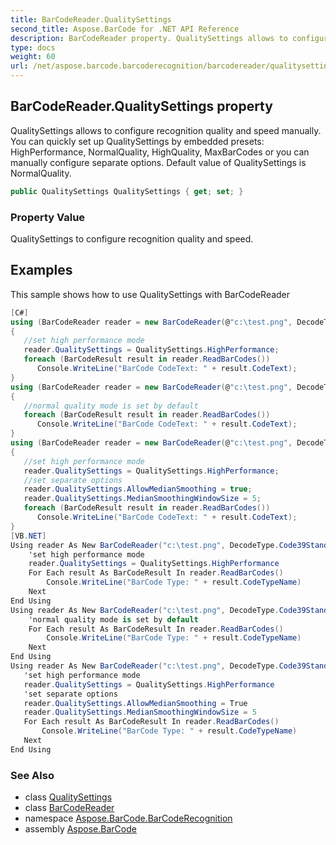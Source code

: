 ```yaml
---
title: BarCodeReader.QualitySettings
second_title: Aspose.BarCode for .NET API Reference
description: BarCodeReader property. QualitySettings allows to configure recognition quality and speed manually. You can quickly set up QualitySettings by embedded presets HighPerformance NormalQuality HighQuality MaxBarCodes or you can manually configure separate options. Default value of QualitySettings is NormalQuality
type: docs
weight: 60
url: /net/aspose.barcode.barcoderecognition/barcodereader/qualitysettings/
---
```

## BarCodeReader.QualitySettings property

QualitySettings allows to configure recognition quality and speed manually. You can quickly set up QualitySettings by embedded presets: HighPerformance, NormalQuality, HighQuality, MaxBarCodes or you can manually configure separate options. Default value of QualitySettings is NormalQuality.

```csharp
public QualitySettings QualitySettings { get; set; }
```

### Property Value

QualitySettings to configure recognition quality and speed.

## Examples

This sample shows how to use QualitySettings with BarCodeReader

```csharp
[C#]
using (BarCodeReader reader = new BarCodeReader(@"c:\test.png", DecodeType.Code39Standard, DecodeType.Code128))
{
   //set high performance mode
   reader.QualitySettings = QualitySettings.HighPerformance;
   foreach (BarCodeResult result in reader.ReadBarCodes())
      Console.WriteLine("BarCode CodeText: " + result.CodeText);
}
using (BarCodeReader reader = new BarCodeReader(@"c:\test.png", DecodeType.Code39Standard, DecodeType.Code128))
{
   //normal quality mode is set by default
   foreach (BarCodeResult result in reader.ReadBarCodes())
      Console.WriteLine("BarCode CodeText: " + result.CodeText);
}
using (BarCodeReader reader = new BarCodeReader(@"c:\test.png", DecodeType.Code39Standard, DecodeType.Code128))
{
   //set high performance mode
   reader.QualitySettings = QualitySettings.HighPerformance;
   //set separate options
   reader.QualitySettings.AllowMedianSmoothing = true;
   reader.QualitySettings.MedianSmoothingWindowSize = 5;
   foreach (BarCodeResult result in reader.ReadBarCodes())
      Console.WriteLine("BarCode CodeText: " + result.CodeText);
}
[VB.NET]
Using reader As New BarCodeReader("c:\test.png", DecodeType.Code39Standard, DecodeType.Code128)
    'set high performance mode
    reader.QualitySettings = QualitySettings.HighPerformance
    For Each result As BarCodeResult In reader.ReadBarCodes()
        Console.WriteLine("BarCode Type: " + result.CodeTypeName)
    Next
End Using
Using reader As New BarCodeReader("c:\test.png", DecodeType.Code39Standard, DecodeType.Code128)
    'normal quality mode is set by default
    For Each result As BarCodeResult In reader.ReadBarCodes()
        Console.WriteLine("BarCode Type: " + result.CodeTypeName)
    Next
End Using
Using reader As New BarCodeReader("c:\test.png", DecodeType.Code39Standard, DecodeType.Code128)
   'set high performance mode
   reader.QualitySettings = QualitySettings.HighPerformance
   'set separate options
   reader.QualitySettings.AllowMedianSmoothing = True
   reader.QualitySettings.MedianSmoothingWindowSize = 5
   For Each result As BarCodeResult In reader.ReadBarCodes()
       Console.WriteLine("BarCode Type: " + result.CodeTypeName)
   Next
End Using
```

### See Also

* class [QualitySettings](../../qualitysettings/)
* class [BarCodeReader](../)
* namespace [Aspose.BarCode.BarCodeRecognition](../../barcodereader/)
* assembly [Aspose.BarCode](../../../)


